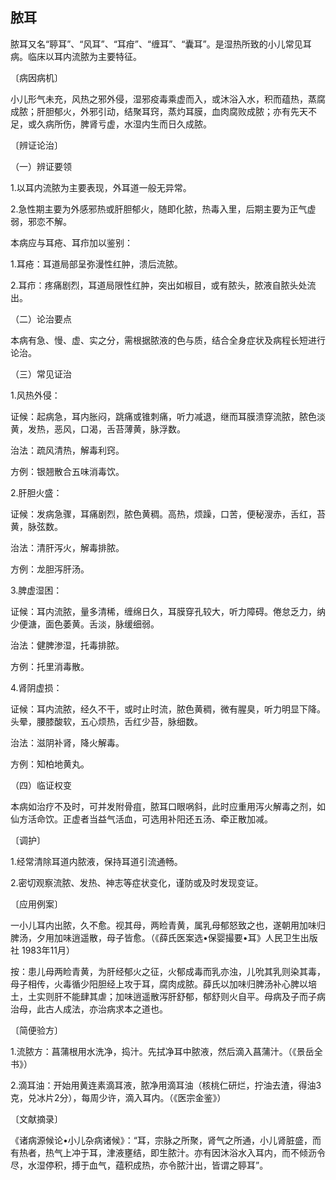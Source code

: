 ## 脓耳

脓耳又名“聤耳”、“风耳”、“耳疳”、“缠耳”、“囊耳”。是湿热所致的小儿常见耳病。临床以耳内流脓为主要特征。

〔病因病机〕

小儿形气未充，风热之邪外侵，湿邪疫毒乘虚而入，或沐浴入水，积而蕴热，蒸腐成脓；肝胆郁火，外邪引动，结聚耳窍，蒸灼耳膜，血肉腐败成脓；亦有先天不足，或久病所伤，脾肾亏虚，水湿内生而日久成脓。

〔辨证论治〕

（一）辨证要领

1.以耳内流脓为主要表现，外耳道一般无异常。

2.急性期主要为外感邪热或肝胆郁火，随即化脓，热毒入里，后期主要为正气虚弱，邪恋不解。

本病应与耳疮、耳疖加以鉴别：

1.耳疮：耳道局部呈弥漫性红肿，溃后流脓。

2.耳疖：疼痛剧烈，耳道局限性红肿，突出如椒目，或有脓头，脓液自脓头处流出。

（二）论治要点

本病有急、慢、虚、实之分，需根据脓液的色与质，结合全身症状及病程长短进行论治。

（三）常见证治

1.风热外侵：

证候：起病急，耳内胀闷，跳痛或锥刺痛，听力减退，继而耳膜溃穿流脓，脓色淡黄，发热，恶风，口渴，舌苔薄黄，脉浮数。

治法：疏风清热，解毒利窍。

方例：银翘散合五味消毒饮。

2.肝胆火盛：

证候：发病急骤，耳痛剧烈，脓色黄稠。高热，烦躁，口苦，便秘溲赤，舌红，苔黄，脉弦数。

治法：清肝泻火，解毒排脓。

方例：龙胆泻肝汤。

3.脾虚湿困：

证候：耳内流脓，量多清稀，缠绵日久，耳膜穿孔较大，听力障碍。倦怠乏力，纳少便溏，面色萎黄。舌淡，脉缓细弱。

治法：健脾渗湿，托毒排脓。

方例：托里消毒散。

4.肾阴虚损：

证候：耳内流脓，经久不干，或时止时流，脓色黄稠，微有腥臭，听力明显下降。头晕，腰膝酸软，五心烦热，舌红少苔，脉细数。

治法：滋阴补肾，降火解毒。

方例：知柏地黄丸。

（四）临证权变

本病如治疗不及时，可并发附骨疽，脓耳口眼㖞斜，此时应重用泻火解毒之剂，如仙方活命饮。正虚者当益气活血，可选用补阳还五汤、牵正散加减。

〔调护〕

1.经常清除耳道内脓液，保持耳道引流通畅。

2.密切观察流脓、发热、神志等症状变化，谨防或及时发现变证。

〔应用例案〕

一小儿耳内出脓，久不愈。视其母，两睑青黄，属乳母郁怒致之也，遂朝用加味归脾汤，夕用加味逍遥散，母子皆愈。（《薛氏医案选•保婴撮要•耳》人民卫生出版社 1983年11月）

按：患儿母两睑青黄，为肝经郁火之征，火郁成毒而乳亦浊，儿吮其乳则染其毒，母子相传，火毒循少阳胆经上攻于耳，腐肉成脓。薛氏以加味归脾汤补心脾以培土，土实则肝不能肆其虐；加味逍遥散泻肝舒郁，郁舒则火自平。母病及子而子病治母，此古人成法，亦治病求本之道也。

〔简便验方〕

1.流脓方：菖蒲根用水洗净，捣汁。先拭净耳中脓液，然后滴入菖蒲汁。（《景岳全书》）

2.滴耳油：开始用黄连素滴耳液，脓净用滴耳油（核桃仁研烂，拧油去渣，得油3克，兑冰片2分），每周少许，滴入耳内。（《医宗金鉴》）

〔文献摘录〕

《诸病源候论•小儿杂病诸候》：“耳，宗脉之所聚，肾气之所通，小儿肾脏盛，而有热者，热气上冲于耳，津液壅结，即生脓汁。亦有因沐浴水入耳内，而不倾沥令尽，水湿停积，搏于血气，蕴积成热，亦令脓汁出，皆谓之聤耳”。
